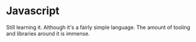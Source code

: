 # Javascript

Still learning it. Although it's a fairly simple language. The amount of tooling and libraries around it is immense.

